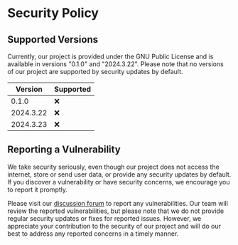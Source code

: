 # Security Policy

## Supported Versions

Currently, our project is provided under the GNU Public License and is available in versions "0.1.0" and "2024.3.22". Please note that no versions of our project are supported by security updates by default.

| Version  | Supported          |
| -------- | ------------------ |
| 0.1.0    | :x:                |
| 2024.3.22| :x:                |
| 2024.3.23| :x:                |


## Reporting a Vulnerability

We take security seriously, even though our project does not access the internet, store or send user data, or provide any security updates by default. If you discover a vulnerability or have security concerns, we encourage you to report it promptly.

Please visit our [discussion forum](https://github.com/SwaragThaikkandi/SMdRQA/discussions) to report any vulnerabilities. Our team will review the reported vulnerabilities, but please note that we do not provide regular security updates or fixes for reported issues. However, we appreciate your contribution to the security of our project and will do our best to address any reported concerns in a timely manner.


